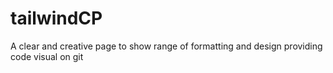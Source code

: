 # tailwindCP
A clear and creative page to show range of formatting and design
providing code visual on git
